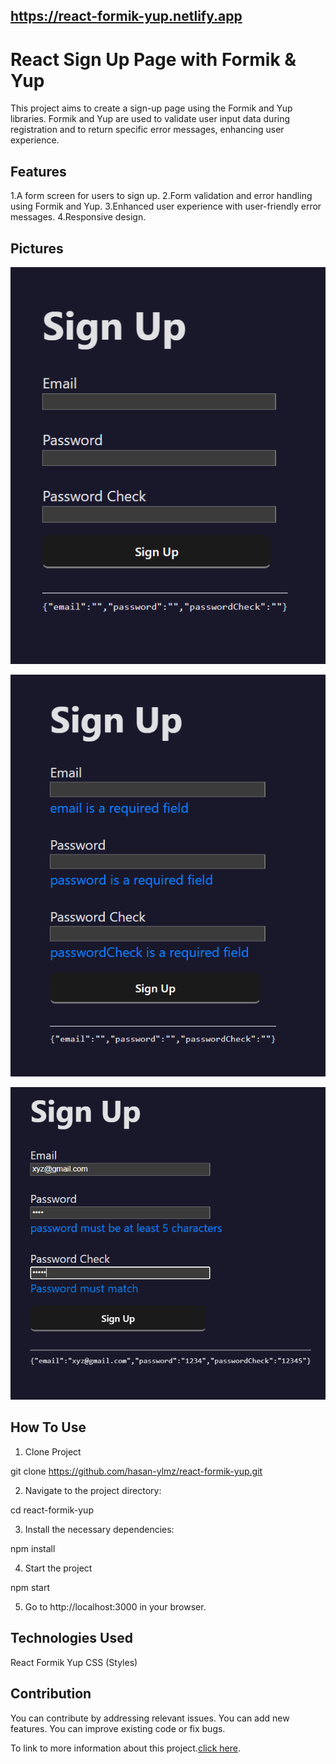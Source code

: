 ## https://react-formik-yup.netlify.app
# React Sign Up Page with Formik & Yup

This project aims to create a sign-up page using the Formik and Yup libraries. Formik and Yup are used to validate user input data during registration and to return specific error messages, enhancing user experience.

## Features 
1.A form screen for users to sign up.
2.Form validation and error handling using Formik and Yup.
3.Enhanced user experience with user-friendly error messages.
4.Responsive design.

## Pictures

![SignUp Page](/screenshots/signup.png)

![SignUp Page With All Error Message](/screenshots/signup1.png)

![SignUp Page With Password Error Messages](/screenshots/signup2.png)




## How To Use

1. Clone Project

git clone https://github.com/hasan-ylmz/react-formik-yup.git


2. Navigate to the project directory:

cd react-formik-yup


3. Install the necessary dependencies:

npm install


4. Start the project

npm start


5. Go to http://localhost:3000 in your browser.


## Technologies Used
React
Formik
Yup
CSS (Styles)


## Contribution
You can contribute by addressing relevant issues.
You can add new features.
You can improve existing code or fix bugs.


To link to more information about this project.[click here](https://react-formik-yup.netlify.app).
